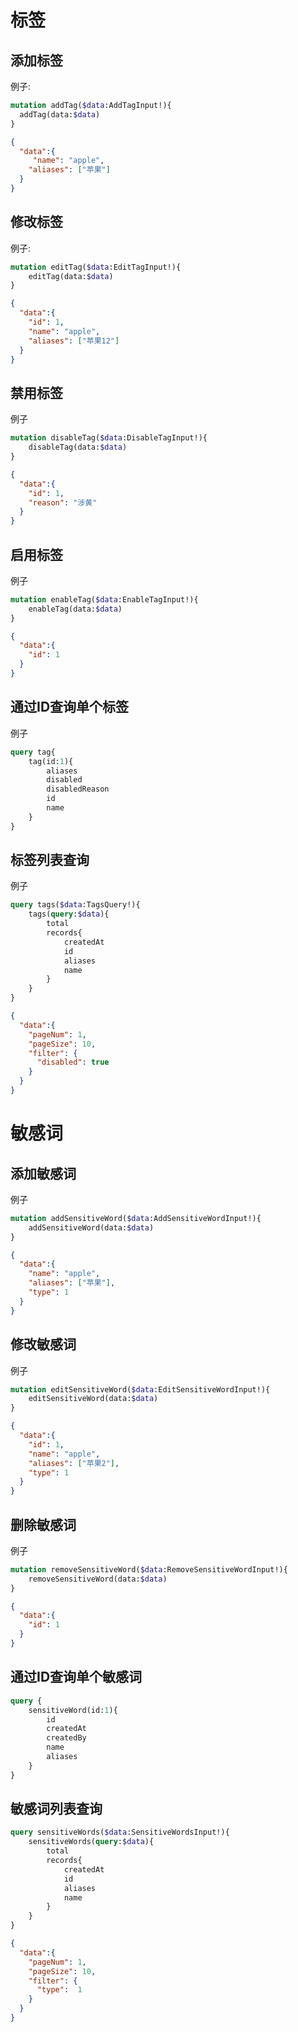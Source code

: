 # 标签
## 添加标签
例子:
```graphql
mutation addTag($data:AddTagInput!){
  addTag(data:$data)
}

```
```json
{
  "data":{
     "name": "apple",
    "aliases": ["苹果"]
  }
}
```

## 修改标签
例子:
```graphql
mutation editTag($data:EditTagInput!){
    editTag(data:$data)
}

```
```json
{
  "data":{
    "id": 1,
    "name": "apple",
    "aliases": ["苹果12"]
  }
}
```

## 禁用标签
例子
```graphql
mutation disableTag($data:DisableTagInput!){
    disableTag(data:$data)
}

```
```json
{
  "data":{
    "id": 1,
    "reason": "涉黄"
  }
}
```

## 启用标签
例子
```graphql
mutation enableTag($data:EnableTagInput!){
    enableTag(data:$data)
}

```
```json
{
  "data":{
    "id": 1
  }
}
```

## 通过ID查询单个标签
例子
```graphql
query tag{
    tag(id:1){
        aliases
        disabled
        disabledReason
        id
        name
    }
}
```

## 标签列表查询
例子
```graphql
query tags($data:TagsQuery!){
    tags(query:$data){
        total
        records{
            createdAt
            id
            aliases
            name
        }
    }
}
```
```json
{
  "data":{
    "pageNum": 1,
    "pageSize": 10,
    "filter": {
      "disabled": true
    }
  }
}
```

# 敏感词

## 添加敏感词
例子
```graphql
mutation addSensitiveWord($data:AddSensitiveWordInput!){
    addSensitiveWord(data:$data)
}
```
```json
{
  "data":{
    "name": "apple",
    "aliases": ["苹果"],
    "type": 1
  }
}
```

## 修改敏感词
例子
```graphql
mutation editSensitiveWord($data:EditSensitiveWordInput!){
    editSensitiveWord(data:$data)
}
```
```json
{
  "data":{
    "id": 1,
    "name": "apple",
    "aliases": ["苹果2"],
    "type": 1
  }
}
```

## 删除敏感词
例子
```graphql
mutation removeSensitiveWord($data:RemoveSensitiveWordInput!){
    removeSensitiveWord(data:$data)
}
```
```json
{
  "data":{
    "id": 1
  }
}
```
## 通过ID查询单个敏感词
```graphql
query {
    sensitiveWord(id:1){
        id
        createdAt
        createdBy
        name
        aliases
    }
}
```
## 敏感词列表查询
```graphql
query sensitiveWords($data:SensitiveWordsInput!){
    sensitiveWords(query:$data){
        total
        records{
            createdAt
            id
            aliases
            name
        }
    }
}
```
```json
{
  "data":{
    "pageNum": 1,
    "pageSize": 10,
    "filter": {
      "type":  1
    }
  }
}
```

